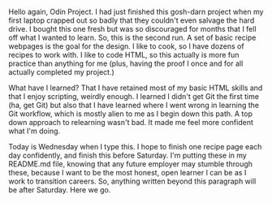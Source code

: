 Hello again, Odin Project. I had just finished this gosh-darn project when my first laptop crapped out so badly that they couldn't even salvage the hard drive. I bought this one fresh but was so discouraged for months that I fell off what I wanted to learn. So, this is the second run. A set of basic recipe webpages is the goal for the design. I like to cook, so I have dozens of recipes to work with. I like to code HTML, so this actually is more fun practice than anything for me (plus, having the proof I once and for all actually completed my project.)

What have I learned? That I have retained most of my basic HTML skills and that I enjoy scripting, weirdly enough. I learned I didn't get Git the first time (ha, get Git) but also that I have learned where I went wrong in learning the Git workflow, which is mostly alien to me as I begin down this path. A top down approach to relearning wasn't bad. It made me feel more confident what I'm doing.

Today is Wednesday when I type this. I hope to finish one recipe page each day confidently, and finish this before Saturday. I'm putting these in my README.md file, knowing that any future employer may stumble through these, because I want to be the most honest, open learner I can be as I work to transition careers. So, anything written beyond this paragraph will be after Saturday. Here we go.